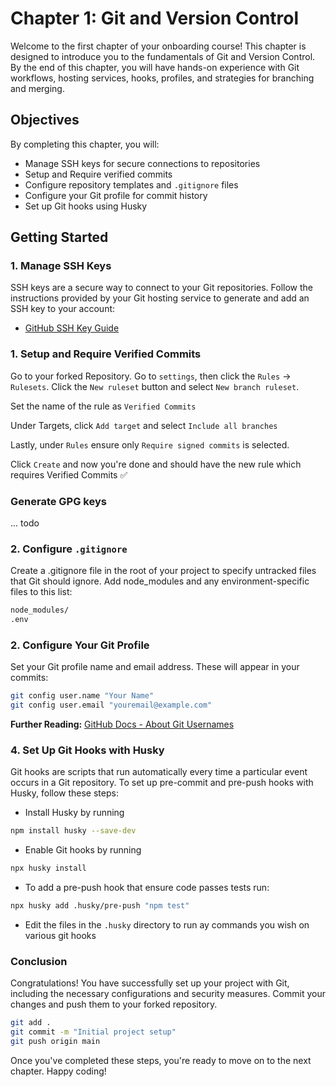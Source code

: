 # Chapter 1: Git and Version Control

Welcome to the first chapter of your onboarding course! This chapter is designed to introduce you to the fundamentals of Git and Version Control. By the end of this chapter, you will have hands-on experience with Git workflows, hosting services, hooks, profiles, and strategies for branching and merging.

## Objectives

By completing this chapter, you will:

- Manage SSH keys for secure connections to repositories
- Setup and Require verified commits
- Configure repository templates and `.gitignore` files
- Configure your Git profile for commit history
- Set up Git hooks using Husky

## Getting Started

### 1. Manage SSH Keys

SSH keys are a secure way to connect to your Git repositories. Follow the instructions provided by your Git hosting service to generate and add an SSH key to your account:

- [GitHub SSH Key Guide](https://docs.github.com/en/authentication/connecting-to-github-with-ssh/adding-a-new-ssh-key-to-your-github-account)

### 1. Setup and Require Verified Commits

Go to your forked Repository. Go to `settings`, then click the `Rules` -> `Rulesets`. Click the `New ruleset` button and select `New branch ruleset`.

Set the name of the rule as `Verified Commits`

Under Targets, click `Add target` and select `Include all branches`

Lastly, under `Rules` ensure only `Require signed commits` is selected.

Click `Create` and now you're done and should have the new rule which requires Verified Commits ✅

### Generate GPG keys

... todo

### 2. Configure `.gitignore`

Create a .gitignore file in the root of your project to specify untracked files that Git should ignore. Add node_modules and any environment-specific files to this list:

```bash
node_modules/
.env
```

### 2. Configure Your Git Profile

Set your Git profile name and email address. These will appear in your commits:

```bash
git config user.name "Your Name"
git config user.email "youremail@example.com"
```

**Further Reading:** [GitHub Docs - About Git Usernames](https://docs.github.com/en/get-started/getting-started-with-git/setting-your-username-in-git#about-git-usernames)

### 4. Set Up Git Hooks with Husky

Git hooks are scripts that run automatically every time a particular event occurs in a Git repository. To set up pre-commit and pre-push hooks with Husky, follow these steps:

- Install Husky by running

```bash
npm install husky --save-dev
```

- Enable Git hooks by running

```bash
npx husky install
```

- To add a pre-push hook that ensure code passes tests run:

```bash
npx husky add .husky/pre-push "npm test"
```

- Edit the files in the `.husky` directory to run ay commands you wish on various git hooks

### Conclusion

Congratulations! You have successfully set up your project with Git, including the necessary configurations and security measures. Commit your changes and push them to your forked repository.

```bash
git add .
git commit -m "Initial project setup"
git push origin main
```

Once you've completed these steps, you're ready to move on to the next chapter. Happy coding!
